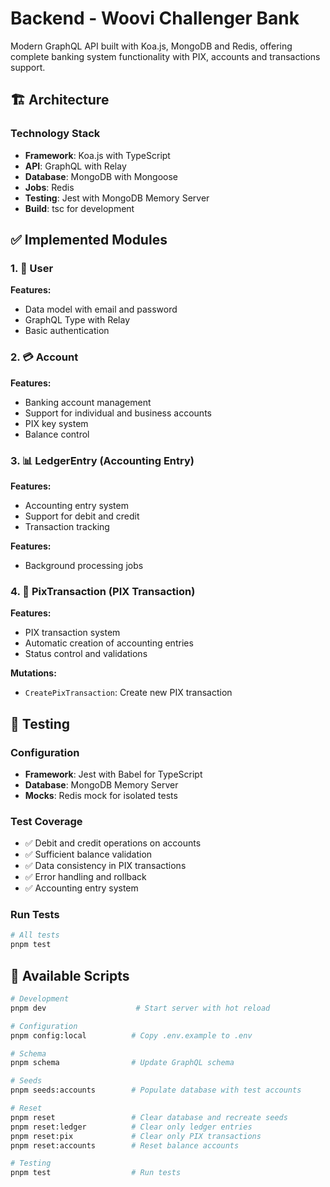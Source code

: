 # Backend - Woovi Challenger Bank

Modern GraphQL API built with Koa.js, MongoDB and Redis, offering complete banking system functionality with PIX, accounts and transactions support.

## 🏗️ Architecture

### Technology Stack
- **Framework**: Koa.js with TypeScript
- **API**: GraphQL with Relay
- **Database**: MongoDB with Mongoose
- **Jobs**: Redis
- **Testing**: Jest with MongoDB Memory Server
- **Build**: tsc for development

## ✅ Implemented Modules

### 1. 👤 User
**Features:**
- Data model with email and password
- GraphQL Type with Relay
- Basic authentication

### 2. 💳 Account
**Features:**
- Banking account management
- Support for individual and business accounts
- PIX key system
- Balance control

### 3. 📊 LedgerEntry (Accounting Entry)
**Features:**
- Accounting entry system
- Support for debit and credit
- Transaction tracking

**Features:**
- Background processing jobs

### 4. 💸 PixTransaction (PIX Transaction)
**Features:**
- PIX transaction system
- Automatic creation of accounting entries
- Status control and validations

**Mutations:**
- `CreatePixTransaction`: Create new PIX transaction

## 🧪 Testing

### Configuration
- **Framework**: Jest with Babel for TypeScript
- **Database**: MongoDB Memory Server
- **Mocks**: Redis mock for isolated tests

### Test Coverage
- ✅ Debit and credit operations on accounts
- ✅ Sufficient balance validation
- ✅ Data consistency in PIX transactions
- ✅ Error handling and rollback
- ✅ Accounting entry system

### Run Tests
```bash
# All tests
pnpm test
```

## 🚀 Available Scripts

```bash
# Development
pnpm dev                    # Start server with hot reload

# Configuration
pnpm config:local          # Copy .env.example to .env

# Schema
pnpm schema                # Update GraphQL schema

# Seeds
pnpm seeds:accounts        # Populate database with test accounts

# Reset
pnpm reset                 # Clear database and recreate seeds
pnpm reset:ledger          # Clear only ledger entries
pnpm reset:pix             # Clear only PIX transactions
pnpm reset:accounts        # Reset balance accounts

# Testing
pnpm test                  # Run tests
```